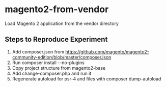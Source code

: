 # magento2-from-vendor
Load Magento 2 application from the vendor directory


## Steps to Reproduce Experiment

1. Add composer.json from https://github.com/magento/magento2-community-edition/blob/master/composer.json
2. Run composer install --no-plugins
3. Copy project structure from magento2-base
4. Add change-composer.php and run it
5. Regenerate autoload for psr-4 and files with composer dump-autoload
